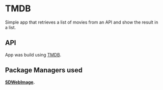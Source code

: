 # TMDB
Simple app that retrieves a list of movies from an API and show the result in a list.

## API
App was build using [TMDB](https://www.themoviedb.org).

## Package Managers used
**[SDWebImage](https://github.com/SDWebImage/SDWebImage).**

